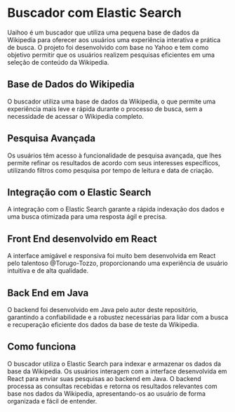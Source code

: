 # Buscador com Elastic Search
Uaihoo é um buscador que utiliza uma pequena base de dados da Wikipedia para oferecer aos usuários uma experiência interativa e prática de busca. O projeto foi desenvolvido com base no Yahoo e tem como objetivo permitir que os usuários realizem pesquisas eficientes em uma seleção de conteúdo da Wikipedia.


## Base de Dados do Wikipedia 
O buscador utiliza uma base de dados da Wikipedia, o que permite uma experiência mais leve e rápida durante o processo de busca, sem a necessidade de acessar o Wikipedia completo.

## Pesquisa Avançada 
Os usuários têm acesso à funcionalidade de pesquisa avançada, que lhes permite refinar os resultados de acordo com seus interesses específicos, utilizando filtros como pesquisa por tempo de leitura e data de criação.

## Integração com o Elastic Search
A integração com o Elastic Search garante a rápida indexação dos dados e uma busca otimizada para uma resposta ágil e precisa.

## Front End desenvolvido em React
A interface amigável e responsiva foi muito bem desenvolvida em React pelo talentoso @Torugo-Tozzo, proporcionando uma experiência de usuário intuitiva e de alta qualidade.

## Back End em Java
O backend foi desenvolvido em Java pelo autor deste repositório, garantindo a confiabilidade e a robustez necessárias para lidar com a busca e recuperação eficiente dos dados da base de teste da Wikipedia.

## Como funciona
O buscador utiliza o Elastic Search para indexar e armazenar os dados da base da Wikipedia. Os usuários interagem com a interface desenvolvida em React para enviar suas pesquisas ao backend em Java. O backend processa as consultas recebidas e retorna os resultados relevantes com base nos dados da Wikipedia, apresentando-os ao usuário de forma organizada e fácil de entender.
